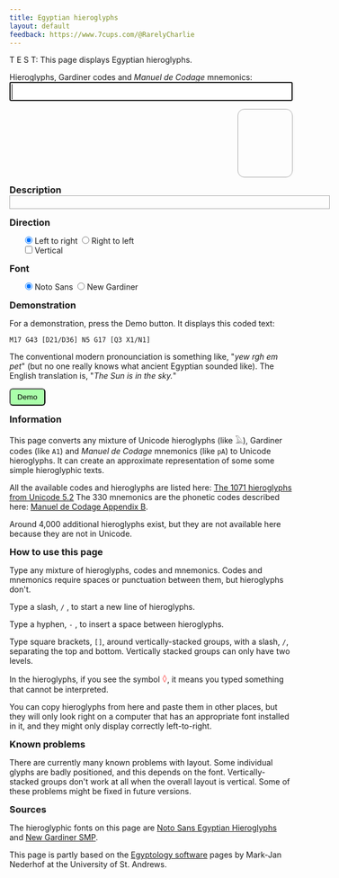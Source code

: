```yaml
---
title: Egyptian hieroglyphs
layout: default
feedback: https://www.7cups.com/@RarelyCharlie
---
```

T E S T: This page displays Egyptian hieroglyphs.
<script src="/assets/hieromap.js"></script>
<style>
@import url(//fonts.googleapis.com/earlyaccess/notosansegyptianhieroglyphs.css);
@font-face {
  font-family: 'NewGardiner';
  font-style: normal;
  font-weight: 400;
  src: url(/assets/NewGardinerSMP.ttf) format('truetype');
	}
input {margin: 0;}
#latin {font-size: 24px; width: 100%;}
#egypt {font-family: 'Noto Sans Egyptian Hieroglyphs';
	font-size: 72px; line-height: 120px;
	overflow-wrap: break-word;
	border: 1px solid #aaa; margin: 0;
	border-radius: 12px; padding: 0 12px;
	min-height: 120px; min-width: 1em;
	float: right; margin-bottom: 12px;
	transform: scaleX(-1);
	writing-mode: vertical-rl;}
#egypt+* {clear: both;}
span {position: relative; display: inline-block; margin: 0; padding: 0;}
span.top, span.bot {text-align: center;}
del {color: #f88; text-decoration: none;}
.indent {margin-left: 2em;}
.warning {color: #a00;}
#english {min-height: 1em; width: 40em; border: 1px solid #aaa; padding: 4px;
	max-height: 6.5em; overflow-y: auto; margin: 0 0 1em 0;}
hr {margin: 2px 0;}
h3 {margin: 0;}
#demo {padding: 6px 12px; border-radius: 6px; background: #afa;}
</style>

<p><label for="latin">Hieroglyphs, Gardiner codes and <em>Manuel de Codage</em> mnemonics:</label><br/>
<input type="text" id="latin" autofocus autocomplete="off" autocorrect="off" autocapitalize="off" spellcheck="false"/></p>

<div id="egypt"></div>

### Description
<div id="english"></div>

### Direction
<p class="indent">
<label for="dirltr"><input type="radio" id="dirltr" name="dir" onclick="flip(false)" checked> Left to right</label>&nbsp;
<label for="dirrtl"><input type="radio" id="dirrtl" name="dir" onclick="flip(true)"> Right to left</label><br/>
<label for="dirvert"><input type="checkbox" id="dirvert" name="dirvert" onclick="vert(this)"> Vertical</label>
</p>

### Font
<p class="indent">
<label for="fontn"><input type="radio" id="fontn" name="font" checked onclick="font(true)"> Noto Sans</label>&nbsp;
<label for="fontg"><input type="radio" id="fontg" name="font" onclick="font(false)"> New Gardiner</label>
</p>

### Demonstration
For a demonstration, press the Demo button. It displays this coded text:

`M17 G43 [D21/D36] N5 G17 [Q3 X1/N1]`

The conventional modern pronounciation is something like, "*yew rgh em pet*" (but no one really knows what ancient Egyptian sounded like). The English translation is, "*The Sun is in the sky.*"

<button id="demo" onclick="demo()">Demo</button>

### Information
This page converts any mixture of Unicode hieroglyphs (like 𓄿), Gardiner codes (like `A1`) and <em>Manuel de Codage</em> mnemonics (like `pA`) to Unicode hieroglyphs. It can create an approximate representation of some some simple hieroglyphic texts.

All the available codes and hieroglyphs are listed here: [The 1071 hieroglyphs from Unicode 5.2](https://mjn.host.cs.st-andrews.ac.uk/egyptian/unicode/tablemain.html) The 330 mnemonics are the phonetic codes described here: [Manuel de Codage Appendix B](http://www.catchpenny.org/codage/#app2).

Around 4,000 additional hieroglyphs exist, but they are not available here because they are not in Unicode.

### How to use this page
Type any mixture of hieroglyphs, codes and mnemonics. Codes and mnemonics require spaces or punctuation between them, but hieroglyphs don't.

Type a slash, `/` , to start a new line of hieroglyphs.

Type a hyphen, `-` , to insert a space between hieroglyphs.

Type square brackets, `[]`, around vertically-stacked groups, with a slash, `/`, separating the top and bottom. Vertically stacked groups can only have two levels.

In the hieroglyphs, if you see the symbol <big><del>&#9674;</del></big>, it means you typed something that cannot be interpreted.

You can copy hieroglyphs from here and paste them in other places, but they will only look right on a computer that has an appropriate font installed in it, and they might only display correctly left-to-right.

### Known problems
There are currently many known problems with layout. Some individual glyphs are badly positioned, and this depends on the font. Vertically-stacked groups don't work at all when the overall layout is vertical. Some of these problems might be fixed in future versions.

### Sources
The hieroglyphic fonts on this page are [Noto Sans Egyptian Hieroglyphs](https://www.google.com/get/noto/#sans-egyp) and [New Gardiner SMP](https://mjn.host.cs.st-andrews.ac.uk/egyptian/fonts/newgardiner.html).

This page is partly based on the [Egyptology software](https://mjn.host.cs.st-andrews.ac.uk/egyptian/) pages by Mark-Jan Nederhof at the University of St. Andrews.

<script>
latin = document.getElementById('latin')
warning = document.getElementById('warning')
english = document.getElementById('english')
pending = null
egypt = '' // eventual output
topoffset = 0 // font-dependent

convert = function () { // this is the converter!
	input = latin.value.replace(/([-\/\[\]\(\)])/g, '$1 ')
	egypt = ''
	var cc = input.split(/(?=[ -\/\[\]\(\)])/)
	level = 0 // 0 = normal, 1 = bottom, 2 = middle, 3 = top
	for (let c of cc) {
		c = c.trim()
		switch (c) {
			case '': continue
			case '[': // switch to top
				addspan(level = 3)
				break
			case ']': // switch to normal
				addspan(level = 0)
				break
			case '/':
				if (level == 3) addspan(level = 1) // switch to bottom
				else egypt += '<br/>'
				break
			case '-':
				egypt += '&nbsp;'
				break
			default:
				if (c in mnemmap) c = mnemmap[c]
				var i = codemap.indexOf(c)
				if (i >= 0) {
					let g = String.fromCodePoint(77824 + i)
					if (level == 0 && c in basemap)
					  egypt += '<span data-code="' + c + '" style="position: relative; top: ' 
					    + (-basemap[c]) + 'px;">' + g + '</span>'
					else egypt += g
					//if (e) e += '<br/>'
					//e += getdesc(p, true)
					}
				else {
					egypt += '<del>\u25ca</del>'
					//if (e) e += '<br/>'
					//e += '<span class="warning">' + p + ' — unknown</span>'
					}				
			}

		}
		
	document.getElementById('egypt').innerHTML = egypt
	stack()
	}
	
addspan = function (level) {
	switch (level) {
		case 3:
			egypt += '<span class="stack"><span class="top">'
			break
		case 2:
			egypt += '</span><span class="mid">'
			break
		case 1:
			egypt += '</span><span class="bot">'
			break
		case 0:
			egypt += '</span></span>'
			break			
		}
	}
	
stack = function () {
	var ss = document.getElementsByClassName('stack')
	for (let s of ss) {
		let s0 = s.firstElementChild, s1 = s.lastElementChild
		let w = Math.max(s0.offsetWidth, s1.offsetWidth)
		s0.style.position = 'absolute'
		s0.style.top = '-' + topoffset + 'px'
		s.style.width = s0.style.width = s1.style.width = w + 'px'
		}
	}

addEventListener('keyup', () => {
	if (pending) clearTimeout(pending)
	pending = setTimeout(convert, 600)
	}) // keypress

flip = function (rtl) {
	var s = document.getElementById('egypt').style
	s.float = rtl? 'right' : 'left'
	s.transform = rtl? 'scaleX(-1)' : 'none'
	}
flip(false)

vert = function (box) {
	document.getElementById('egypt').style.writingMode = box.checked? 'vertical-rl' : 'initial'
	}
vert({checked: false})
	
font = function (noto) {
	var s = document.getElementById('egypt').style
	s.fontFamily = noto? 'Noto Sans Egyptian Hieroglyphs' : 'NewGardiner'
	s.letterSpacing = noto? '0' : '6px'
	topoffset = noto? 48 : 34
	basemap = noto? {N5: 12, X1: -12} : {N5: 18, X1: -12}
	stack()
	}
font(true)
	
getdesc = function (p, sentence) {
	var t = descmap[p]
	if (t.indexOf('[') >= 0) {
		var ff = t.split('['), t = ''
		ff.forEach(f => {
			if (f.indexOf(']') > 0) {
				var p = f.replace(/\].*/, '')
				var r = f.replace(/.+]/, '')
				t += getdesc(p, false) + ' (' + p + ') ' + r
				}
			else t += f
			})
		}
	if (sentence) t = p + ': ' + t.charAt(0).toUpperCase() + t.substr(1)
	return t
	}

demo = function () {
	flip(true), document.getElementById('dirrtl').checked = true
	vert(false), document.getElementById('dirvert').checked = false
	font(false), document.getElementById('fontg').checked = true
	latin.value = 'M17 G43 [D21/D36] N5 G17 [Q3 X1/N1]'
	convert()
	}
</script>

